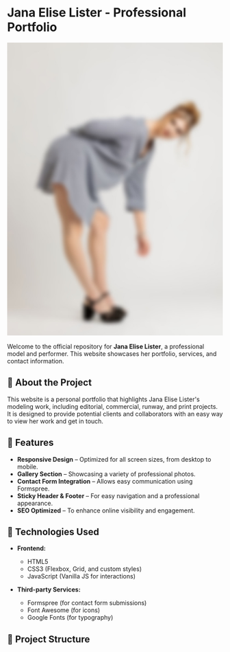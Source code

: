 # Jana Elise Lister - Professional Portfolio

![Jana Elise Lister](E45752A3-BE22-4F9A-BE2C-41F48B0F228B.png)

Welcome to the official repository for **Jana Elise Lister**, a professional model and performer. This website showcases her portfolio, services, and contact information.

## 📖 About the Project

This website is a personal portfolio that highlights Jana Elise Lister's modeling work, including editorial, commercial, runway, and print projects. It is designed to provide potential clients and collaborators with an easy way to view her work and get in touch.

## 🌟 Features

- **Responsive Design** – Optimized for all screen sizes, from desktop to mobile.
- **Gallery Section** – Showcasing a variety of professional photos.
- **Contact Form Integration** – Allows easy communication using Formspree.
- **Sticky Header & Footer** – For easy navigation and a professional appearance.
- **SEO Optimized** – To enhance online visibility and engagement.

## 🚀 Technologies Used

- **Frontend:**
  - HTML5
  - CSS3 (Flexbox, Grid, and custom styles)
  - JavaScript (Vanilla JS for interactions)

- **Third-party Services:**
  - Formspree (for contact form submissions)
  - Font Awesome (for icons)
  - Google Fonts (for typography)

## 📂 Project Structure